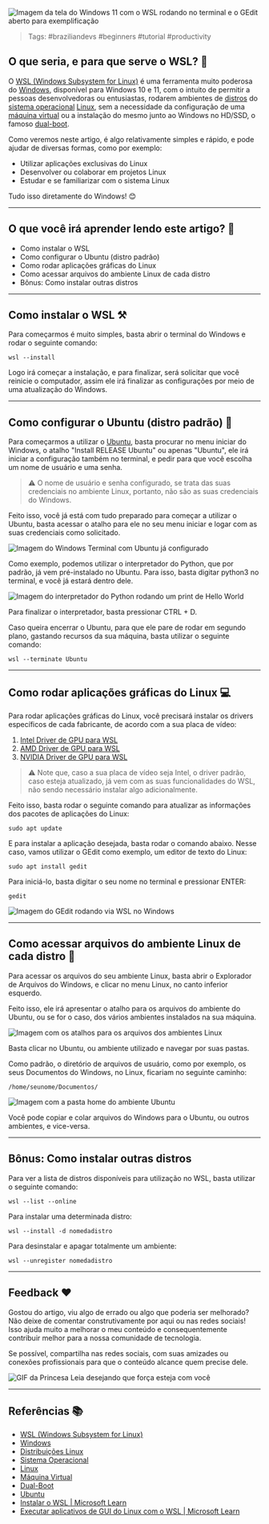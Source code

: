 ![Imagem da tela do Windows 11 com o WSL rodando no terminal e o GEdit aberto para exemplificação](images/cover.jpg)

> Tags: #braziliandevs #beginners #tutorial #productivity

## O que seria, e para que serve o WSL? 🤔

O [WSL (Windows Subsystem for Linux)](https://pt.wikipedia.org/wiki/Subsistema_Windows_para_Linux) é uma ferramenta muito poderosa do [Windows](https://pt.wikipedia.org/wiki/Microsoft_Windows), disponível para Windows 10 e 11, com o intuito de permitir a pessoas desenvolvedoras ou entusiastas, rodarem ambientes de [distros](https://pt.wikipedia.org/wiki/Distribui%C3%A7%C3%A3o_Linux) do [sistema operacional](https://pt.wikipedia.org/wiki/Sistema_operativo) [Linux](https://pt.wikipedia.org/wiki/Linux), sem a necessidade da configuração de uma [máquina virtual](https://pt.wikipedia.org/wiki/M%C3%A1quina_virtual) ou a instalação do mesmo junto ao Windows no HD/SSD, o famoso [dual-boot](https://pt.wikipedia.org/wiki/Inicializa%C3%A7%C3%A3o_m%C3%BAltipla).

Como veremos neste artigo, é algo relativamente simples e rápido, e pode ajudar de diversas formas, como por exemplo:

- Utilizar aplicações exclusivas do Linux
- Desenvolver ou colaborar em projetos Linux
- Estudar e se familiarizar com o sistema Linux

Tudo isso diretamente do Windows! 😊

---

## O que você irá aprender lendo este artigo? 🎉

- Como instalar o WSL
- Como configurar o Ubuntu (distro padrão)
- Como rodar aplicações gráficas do Linux
- Como acessar arquivos do ambiente Linux de cada distro
- Bônus: Como instalar outras distros

---

## Como instalar o WSL ⚒️

Para começarmos é muito simples, basta abrir o terminal do Windows e rodar o seguinte comando:

```shell
wsl --install
```

Logo irá começar a instalação, e para finalizar, será solicitar que você reinicie o computador, assim ele irá finalizar as configurações por meio de uma atualização do Windows.

---

## Como configurar o Ubuntu (distro padrão) 🐧

Para começarmos a utilizar o [Ubuntu](https://pt.wikipedia.org/wiki/Ubuntu), basta procurar no menu iniciar do Windows, o atalho "Install RELEASE Ubuntu" ou apenas "Ubuntu", ele irá iniciar a configuração também no terminal, e pedir para que você escolha um nome de usuário e uma senha.

> ⚠️ O nome de usuário e senha configurado, se trata das suas credenciais no ambiente Linux, portanto, não são as suas credenciais do Windows.

Feito isso, você já está com tudo preparado para começar a utilizar o Ubuntu, basta acessar o atalho para ele no seu menu iniciar e logar com as suas credenciais como solicitado.

![Imagem do Windows Terminal com Ubuntu já configurado](images/ubuntu.webp)

Como exemplo, podemos utilizar o interpretador do Python, que por padrão, já vem pré-instalado no Ubuntu. Para isso, basta digitar python3 no terminal, e você já estará dentro dele.

![Imagem do interpretador do Python rodando um print de Hello World](images/python.webp)

Para finalizar o interpretador, basta pressionar CTRL + D.

Caso queira encerrar o Ubuntu, para que ele pare de rodar em segundo plano, gastando recursos da sua máquina, basta utilizar o seguinte comando:

```shell
wsl --terminate Ubuntu
```

---

## Como rodar aplicações gráficas do Linux 💻

Para rodar aplicações gráficas do Linux, você precisará instalar os drivers específicos de cada fabricante, de acordo com a sua placa de vídeo:

1. [Intel Driver de GPU para WSL](https://www.intel.com/content/www/us/en/download/19344/intel-graphics-windows-dch-drivers.html)
2. [AMD Driver de GPU para WSL](https://www.amd.com/en/support/kb/release-notes/rn-rad-win-wsl-support)
3. [NVIDIA Driver de GPU para WSL](https://developer.nvidia.com/cuda/wsl)

> ⚠️ Note que, caso a sua placa de vídeo seja Intel, o driver padrão, caso esteja atualizado, já vem com as suas funcionalidades do WSL, não sendo necessário instalar algo adicionalmente.

Feito isso, basta rodar o seguinte comando para atualizar as informações dos pacotes de aplicações do Linux:

```shell
sudo apt update
```

E para instalar a aplicação desejada, basta rodar o comando abaixo. Nesse caso, vamos utilizar o GEdit como exemplo, um editor de texto do Linux:

```shell
sudo apt install gedit
```

Para iniciá-lo, basta digitar o seu nome no terminal e pressionar ENTER:

```shell
gedit
```

![Imagem do GEdit rodando via WSL no Windows](images/gedit.webp)

---

## Como acessar arquivos do ambiente Linux de cada distro 📂

Para acessar os arquivos do seu ambiente Linux, basta abrir o Explorador de Arquivos do Windows, e clicar no menu Linux, no canto inferior esquerdo.

Feito isso, ele irá apresentar o atalho para os arquivos do ambiente do Ubuntu, ou se for o caso, dos vários ambientes instalados na sua máquina.

![Imagem com os atalhos para os arquivos dos ambientes Linux](images/pastas.webp)

Basta clicar no Ubuntu, ou ambiente utilizado e navegar por suas pastas.

Como padrão, o diretório de arquivos de usuário, como por exemplo, os seus Documentos do Windows, no Linux, ficariam no seguinte caminho:

```
/home/seunome/Documentos/
```

![Imagem com a pasta home do ambiente Ubuntu](images/home.webp)

Você pode copiar e colar arquivos do Windows para o Ubuntu, ou outros ambientes, e vice-versa.

---

## Bônus: Como instalar outras distros

Para ver a lista de distros disponíveis para utilização no WSL, basta utilizar o seguinte comando:

```shell
wsl --list --online
```

Para instalar uma determinada distro:

```shell
wsl --install -d nomedadistro
```

Para desinstalar e apagar totalmente um ambiente:

```shell
wsl --unregister nomedadistro
```

---

## Feedback ❤️

Gostou do artigo, viu algo de errado ou algo que poderia ser melhorado? Não deixe de comentar construtivamente por aqui ou nas redes sociais! Isso ajuda muito a melhorar o meu conteúdo e consequentemente contribuir melhor para a nossa comunidade de tecnologia.

Se possível, compartilha nas redes sociais, com suas amizades ou conexões profissionais para que o conteúdo alcance quem precise dele.

![GIF da Princesa Leia desejando que força esteja com você](images/leia.gif)

---

## Referências 📚

- [WSL (Windows Subsystem for Linux)](https://pt.wikipedia.org/wiki/Subsistema_Windows_para_Linux)
- [Windows](https://pt.wikipedia.org/wiki/Microsoft_Windows)
- [Distribuições Linux](https://pt.wikipedia.org/wiki/Distribui%C3%A7%C3%A3o_Linux)
- [Sistema Operacional](https://pt.wikipedia.org/wiki/Sistema_operativo)
- [Linux](https://pt.wikipedia.org/wiki/Linux)
- [Máquina Virtual](https://pt.wikipedia.org/wiki/M%C3%A1quina_virtual)
- [Dual-Boot](https://pt.wikipedia.org/wiki/Inicializa%C3%A7%C3%A3o_m%C3%BAltipla)
- [Ubuntu](https://pt.wikipedia.org/wiki/Ubuntu)
- [Instalar o WSL | Microsoft Learn](https://learn.microsoft.com/pt-br/windows/wsl/install)
- [Executar aplicativos de GUI do Linux com o WSL | Microsoft Learn](https://learn.microsoft.com/pt-br/windows/wsl/tutorials/gui-apps)
